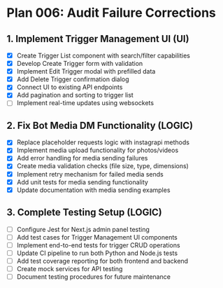 # Plan 006: Audit Failure Corrections

## 1. Implement Trigger Management UI (UI)
- [x] Create Trigger List component with search/filter capabilities
- [x] Develop Create Trigger form with validation
- [x] Implement Edit Trigger modal with prefilled data
- [x] Add Delete Trigger confirmation dialog
- [x] Connect UI to existing API endpoints
- [x] Add pagination and sorting to trigger list
- [ ] Implement real-time updates using websockets

## 2. Fix Bot Media DM Functionality (LOGIC)
- [x] Replace placeholder requests logic with instagrapi methods
- [x] Implement media upload functionality for photos/videos
- [x] Add error handling for media sending failures
- [x] Create media validation checks (file size, type, dimensions)
- [x] Implement retry mechanism for failed media sends
- [x] Add unit tests for media sending functionality
- [x] Update documentation with media sending examples

## 3. Complete Testing Setup (LOGIC)
- [ ] Configure Jest for Next.js admin panel testing
- [ ] Add test cases for Trigger Management UI components
- [ ] Implement end-to-end tests for trigger CRUD operations
- [ ] Update CI pipeline to run both Python and Node.js tests
- [ ] Add test coverage reporting for both frontend and backend
- [ ] Create mock services for API testing
- [ ] Document testing procedures for future maintenance